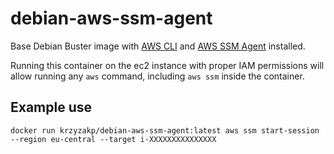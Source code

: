 # debian-aws-ssm-agent

Base Debian Buster image with [AWS CLI](https://aws.amazon.com/cli/) and [AWS SSM Agent](https://docs.aws.amazon.com/systems-manager/latest/userguide/ssm-agent.html) installed. 

Running this container on the ec2 instance with proper IAM permissions will allow running any `aws` command, including `aws ssm` inside the container.

## Example use
```
docker run krzyzakp/debian-aws-ssm-agent:latest aws ssm start-session --region eu-central --target i-XXXXXXXXXXXXXXX
```
